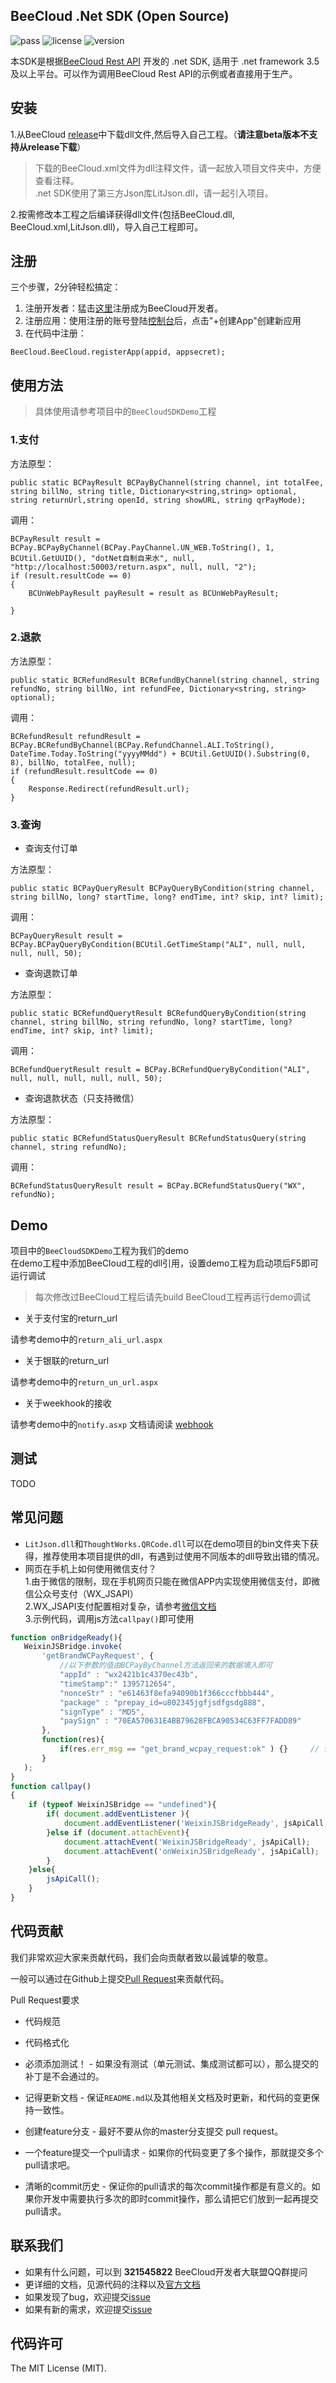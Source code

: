 ## BeeCloud .Net SDK (Open Source)
![pass](https://img.shields.io/badge/Build-pass-green.svg) ![license](https://img.shields.io/badge/license-MIT-brightgreen.svg) ![version](https://img.shields.io/badge/version-v1.0.0-blue.svg)

本SDK是根据[BeeCloud Rest API](https://github.com/beecloud/beecloud-rest-api) 开发的 .net SDK, 适用于 .net framework 3.5及以上平台。可以作为调用BeeCloud Rest API的示例或者直接用于生产。

## 安装
1.从BeeCloud [release](https://github.com/beecloud/beecloud-dotnet/releases)中下载dll文件,然后导入自己工程。（**请注意beta版本不支持从release下载**）

>下载的BeeCloud.xml文件为dll注释文件，请一起放入项目文件夹中，方便查看注释。  
>.net SDK使用了第三方Json库LitJson.dll，请一起引入项目。 

2.按需修改本工程之后编译获得dll文件(包括BeeCloud.dll, BeeCloud.xml,LitJson.dll)，导入自己工程即可。

## 注册
三个步骤，2分钟轻松搞定：
1. 注册开发者：猛击[这里](http://www.beecloud.cn/register)注册成为BeeCloud开发者。
2. 注册应用：使用注册的账号登陆[控制台](http://www.beecloud.cn/dashboard/)后，点击"+创建App"创建新应用
3. 在代码中注册：

```.net
BeeCloud.BeeCloud.registerApp(appid, appsecret);
```

## 使用方法
>具体使用请参考项目中的`BeeCloudSDKDemo`工程

### 1.支付

方法原型：

```.net
public static BCPayResult BCPayByChannel(string channel, int totalFee, string billNo, string title, Dictionary<string,string> optional, string returnUrl,string openId, string showURL, string qrPayMode);
```
调用：

```.net
BCPayResult result = BCPay.BCPayByChannel(BCPay.PayChannel.UN_WEB.ToString(), 1, BCUtil.GetUUID(), "dotNet自制自来水", null, "http://localhost:50003/return.aspx", null, null, "2");
if (result.resultCode == 0)
{
    BCUnWebPayResult payResult = result as BCUnWebPayResult;

}
```
### 2.退款

方法原型：

```.net
public static BCRefundResult BCRefundByChannel(string channel, string refundNo, string billNo, int refundFee, Dictionary<string, string> optional);
```
调用：

```.net
BCRefundResult refundResult = BCPay.BCRefundByChannel(BCPay.RefundChannel.ALI.ToString(), DateTime.Today.ToString("yyyyMMdd") + BCUtil.GetUUID().Substring(0, 8), billNo, totalFee, null);
if (refundResult.resultCode == 0)
{
    Response.Redirect(refundResult.url);
}
```
### 3.查询

* 查询支付订单

方法原型：

```.net
public static BCPayQueryResult BCPayQueryByCondition(string channel, string billNo, long? startTime, long? endTime, int? skip, int? limit);
```
调用：

```.net
BCPayQueryResult result = BCPay.BCPayQueryByCondition(BCUtil.GetTimeStamp("ALI", null, null, null, null, 50);
```
* 查询退款订单

方法原型：

```.net
public static BCRefundQuerytResult BCRefundQueryByCondition(string channel, string billNo, string refundNo, long? startTime, long? endTime, int? skip, int? limit);
```
调用：

```.net
BCRefundQuerytResult result = BCPay.BCRefundQueryByCondition("ALI", null, null, null, null, null, 50);
```
* 查询退款状态（只支持微信）

方法原型：

```.net
public static BCRefundStatusQueryResult BCRefundStatusQuery(string channel, string refundNo);
```
调用：

```.net
BCRefundStatusQueryResult result = BCPay.BCRefundStatusQuery("WX", refundNo);
```

## Demo
项目中的`BeeCloudSDKDemo`工程为我们的demo  
在demo工程中添加BeeCloud工程的dll引用，设置demo工程为启动项后F5即可运行调试
>每次修改过BeeCloud工程后请先build BeeCloud工程再运行demo调试

- 关于支付宝的return_url

请参考demo中的`return_ali_url.aspx`
- 关于银联的return_url

请参考demo中的`return_un_url.aspx`
- 关于weekhook的接收

请参考demo中的`notify.asxp`
文档请阅读 [webhook](https://github.com/beecloud/beecloud-webhook)

## 测试
TODO

## 常见问题
- `LitJson.dll`和`ThoughtWorks.QRCode.dll`可以在demo项目的bin文件夹下获得，推荐使用本项目提供的dll，有遇到过使用不同版本的dll导致出错的情况。
- 网页在手机上如何使用微信支付？  
1.由于微信的限制，现在手机网页只能在微信APP内实现使用微信支付，即微信公众号支付（WX_JSAPI）  
2.WX_JSAPI支付配置相对复杂，请参考[微信文档](https://pay.weixin.qq.com/wiki/doc/api/jsapi.php?chapter=7_1)  
3.示例代码，调用js方法`callpay()`即可使用

```js
function onBridgeReady(){
   WeixinJSBridge.invoke(
       'getBrandWCPayRequest', {
           //以下参数的值由BCPayByChannel方法返回来的数据填入即可
           "appId" : "wx2421b1c4370ec43b",          
           "timeStamp":" 1395712654",              
           "nonceStr" : "e61463f8efa94090b1f366cccfbbb444",
           "package" : "prepay_id=u802345jgfjsdfgsdg888",  
           "signType" : "MD5",     
           "paySign" : "70EA570631E4BB79628FBCA90534C63FF7FADD89" 
       },
       function(res){     
           if(res.err_msg == "get_brand_wcpay_request:ok" ) {}     // 使用以上方式判断前端返回,微信团队郑重提示：res.err_msg将在用户支付成功后返回    ok，但并不保证它绝对可靠。 
       }
   ); 
}
function callpay()
{
    if (typeof WeixinJSBridge == "undefined"){
        if( document.addEventListener ){
            document.addEventListener('WeixinJSBridgeReady', jsApiCall, false);
        }else if (document.attachEvent){
            document.attachEvent('WeixinJSBridgeReady', jsApiCall); 
            document.attachEvent('onWeixinJSBridgeReady', jsApiCall);
        }
    }else{
        jsApiCall();
    }
}
```

## 代码贡献
我们非常欢迎大家来贡献代码，我们会向贡献者致以最诚挚的敬意。

一般可以通过在Github上提交[Pull Request](https://github.com/beecloud/beecloud-dotnet-sdk)来贡献代码。

Pull Request要求

- 代码规范 

- 代码格式化 

- 必须添加测试！ - 如果没有测试（单元测试、集成测试都可以），那么提交的补丁是不会通过的。

- 记得更新文档 - 保证`README.md`以及其他相关文档及时更新，和代码的变更保持一致性。

- 创建feature分支 - 最好不要从你的master分支提交 pull request。

- 一个feature提交一个pull请求 - 如果你的代码变更了多个操作，那就提交多个pull请求吧。

- 清晰的commit历史 - 保证你的pull请求的每次commit操作都是有意义的。如果你开发中需要执行多次的即时commit操作，那么请把它们放到一起再提交pull请求。

## 联系我们
- 如果有什么问题，可以到 **321545822** BeeCloud开发者大联盟QQ群提问
- 更详细的文档，见源代码的注释以及[官方文档](https://beecloud.cn/doc/net.php)
- 如果发现了bug，欢迎提交[issue](https://github.com/beecloud/beecloud-dotnet-sdk/issues)
- 如果有新的需求，欢迎提交[issue](https://github.com/beecloud/beecloud-dotnet-sdk/issues)

## 代码许可
The MIT License (MIT).
